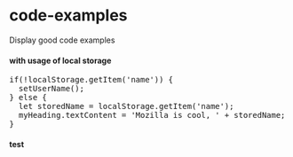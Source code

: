 # code-examples
Display good code examples

#### with usage of local storage
<pre>
if(!localStorage.getItem('name')) {
  setUserName();
} else {
  let storedName = localStorage.getItem('name');
  myHeading.textContent = 'Mozilla is cool, ' + storedName;
}
</pre>

#### test
<pre>
<TestComponent
  shortTable={true}
  (condition ? {bsStyle: 'success'} : {})
  bsStyle={condition ? 'success' : undefined}
/>
</pre>
